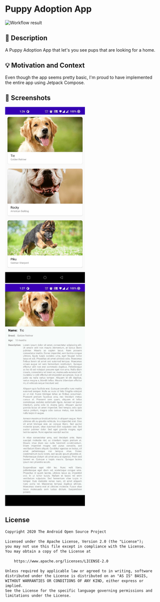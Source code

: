 # Puppy Adoption App

![Workflow result](https://github.com/vishistv/Puppy-adoption-app/workflows/Check/badge.svg)


## :scroll: Description
A Puppy Adoption App that let's you see pups that are looking for a home. 


## :bulb: Motivation and Context
Even though the app seems pretty basic, I'm proud to have implemented the entire app using Jetpack Compose.


## :camera_flash: Screenshots
<img src="/results/screenshot_1.png" width="260">&emsp;<img src="/results/screenshot_2.png" width="260">

## License
```
Copyright 2020 The Android Open Source Project

Licensed under the Apache License, Version 2.0 (the "License");
you may not use this file except in compliance with the License.
You may obtain a copy of the License at

    https://www.apache.org/licenses/LICENSE-2.0

Unless required by applicable law or agreed to in writing, software
distributed under the License is distributed on an "AS IS" BASIS,
WITHOUT WARRANTIES OR CONDITIONS OF ANY KIND, either express or implied.
See the License for the specific language governing permissions and
limitations under the License.
```